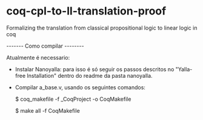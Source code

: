 # coq-cpl-to-ll-translation-proof
 Formalizing the translation from classical propositional logic to linear logic in coq
 
------- Como compilar --------

Atualmente é necessario:

- Instalar Nanoyalla: para isso é só seguir os passos descritos no "Yalla-free Installation" dentro do readme da pasta nanoyalla.

- Compilar a_base.v, usando os seguintes comandos:

    $ coq_makefile -f _CoqProject -o CoqMakefile
    
    $ make all -f CoqMakefile
